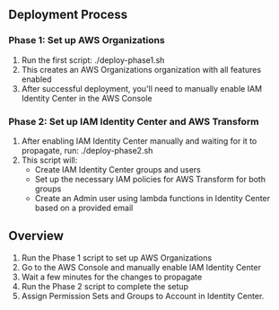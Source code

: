 ## Deployment Process

### Phase 1: Set up AWS Organizations
1. Run the first script: ./deploy-phase1.sh
2. This creates an AWS Organizations organization with all features enabled
3. After successful deployment, you'll need to manually enable IAM Identity Center in the AWS Console

### Phase 2: Set up IAM Identity Center and AWS Transform
1. After enabling IAM Identity Center manually and waiting for it to propagate, run: ./deploy-phase2.sh
2. This script will:
   - Create IAM Identity Center groups and users
   - Set up the necessary IAM policies for AWS Transform for both groups
   - Create an Admin user using lambda functions in Identity Center based on a provided email

## Overview

1. Run the Phase 1 script to set up AWS Organizations
2. Go to the AWS Console and manually enable IAM Identity Center
3. Wait a few minutes for the changes to propagate
4. Run the Phase 2 script to complete the setup
5. Assign Permission Sets and Groups to Account in Identity Center. 